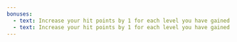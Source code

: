 ```yaml
---
bonuses:
  - text: Increase your hit points by 1 for each level you have gained.
  - text: Increase your hit points by 1 for each level you have gained.
---
```


